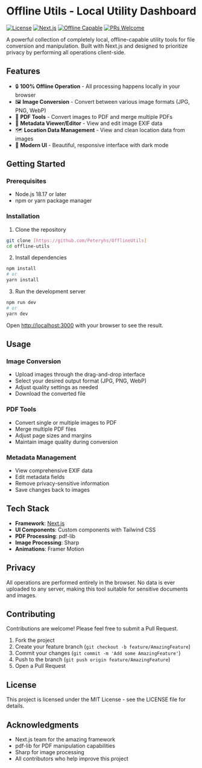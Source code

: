 # Offline Utils - Local Utility Dashboard

[![License](https://img.shields.io/badge/license-MIT-blue.svg)](LICENSE)
[![Next.js](https://img.shields.io/badge/Next.js-13.0+-blueviolet.svg)](https://nextjs.org/)
[![Offline Capable](https://img.shields.io/badge/Offline-100%25-success.svg)](#features)
[![PRs Welcome](https://img.shields.io/badge/PRs-welcome-brightgreen.svg)](#contributing)

A powerful collection of completely local, offline-capable utility tools for file conversion and manipulation. Built with Next.js and designed to prioritize privacy by performing all operations client-side.

## Features

- 🔒 **100% Offline Operation** - All processing happens locally in your browser
- 🖼️ **Image Conversion** - Convert between various image formats (JPG, PNG, WebP)
- 📄 **PDF Tools** - Convert images to PDF and merge multiple PDFs
- 📸 **Metadata Viewer/Editor** - View and edit image EXIF data
- 🗺️ **Location Data Management** - View and clean location data from images
- 🎨 **Modern UI** - Beautiful, responsive interface with dark mode

## Getting Started

### Prerequisites

- Node.js 18.17 or later
- npm or yarn package manager

### Installation

1. Clone the repository
```bash
git clone [https://github.com/Peteryhs/OfflineUtils]
cd offline-utils
```

2. Install dependencies
```bash
npm install
# or
yarn install
```

3. Run the development server
```bash
npm run dev
# or
yarn dev
```

Open [http://localhost:3000](http://localhost:3000) with your browser to see the result.

## Usage

### Image Conversion
- Upload images through the drag-and-drop interface
- Select your desired output format (JPG, PNG, WebP)
- Adjust quality settings as needed
- Download the converted file

### PDF Tools
- Convert single or multiple images to PDF
- Merge multiple PDF files
- Adjust page sizes and margins
- Maintain image quality during conversion

### Metadata Management
- View comprehensive EXIF data
- Edit metadata fields
- Remove privacy-sensitive information
- Save changes back to images

## Tech Stack

- **Framework**: [Next.js](https://nextjs.org/)
- **UI Components**: Custom components with Tailwind CSS
- **PDF Processing**: pdf-lib
- **Image Processing**: Sharp
- **Animations**: Framer Motion

## Privacy

All operations are performed entirely in the browser. No data is ever uploaded to any server, making this tool suitable for sensitive documents and images.

## Contributing

Contributions are welcome! Please feel free to submit a Pull Request.

1. Fork the project
2. Create your feature branch (`git checkout -b feature/AmazingFeature`)
3. Commit your changes (`git commit -m 'Add some AmazingFeature'`)
4. Push to the branch (`git push origin feature/AmazingFeature`)
5. Open a Pull Request

## License

This project is licensed under the MIT License - see the LICENSE file for details.

## Acknowledgments

- Next.js team for the amazing framework
- pdf-lib for PDF manipulation capabilities
- Sharp for image processing
- All contributors who help improve this project
